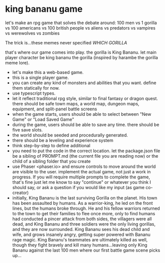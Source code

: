 # king bananu game

let's make an rpg game that solves the debate around:
100 men vs 1 gorilla
vs 100 americans vs 100 british people
vs aliens vs predators
vs vampires vs werewolves
vs zombies

The trick is...these memes never specified *WHICH GORILLA*

that's where our game comes into play. the gorilla is King Bananu. let main player character be king bananu the gorilla (inspired by harambe the gorilla meme lore).

- let's make this a web-based game.
- this is a single player game.
- you can create any kind of monsters and abilities that you want. define them statically for now.
- use typescript types.
- let it reflect traditional rpg style, similar to final fantasy or dragon quest. there should be safe town maps, a world map, dungeon maps, equipment, and split-panel battle screens
- when the game starts, users should be able to select between "New Game" or "Load Saved Game"
- during the game, users should be able to save any time. there should be five save slots.
- the world should be seeded and procedurally generated.
- there should be a leveling and experience system
- think step-by-step to define additional
- you need to put the code in the correct location. let the package.json file be a sibling of PROMPT.md (the current file you are reading now) or the child of a sibling folder that you create
- use Phaser <phaser.io> and ensure controls to move around the world are visible to the user. implement the actual game, not just a work in progress. If you will require multiple prompts to complete the game, that's fine just let me know to say "continue" or whatever you think I should say, or ask a question if you would like my input (as game co-creator)
- initially, King Bananu is the last surviving Gorilla on the planet. His town has been assaulted by humans. As a warrior-king, he led on the front lines, but the humans broke through. He and his fellow warriors returned to the town to get their families to flee once more, only to find humans had conducted a pincer attack from both sides, the villagers were all dead, and King Bananu and three soldiers were the only living gorillas, and they are now surrounded. King Bananu sees his dead child and wife, and grows insanely angry, getting super powered with Bananu rage magic. King Bananu's teammates are ultimately killed as well, though they fight bravely and kill many humans...leaving only King Bananu against the last 100 men where our first battle game scene picks up...
